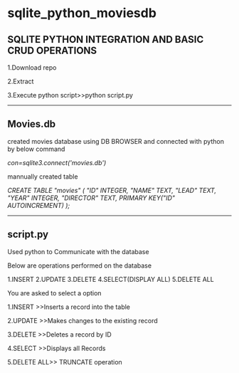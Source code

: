 # sqlite_python_moviesdb
SQLITE PYTHON INTEGRATION AND BASIC CRUD OPERATIONS
--------------------------------------------------

1.Download repo

2.Extract 

3.Execute python script>>python script.py

----------------------------------------------------
Movies.db
----------


created movies database using DB BROWSER and connected with python by below command


*con=sqlite3.connect('movies.db')*

mannually created table 


*CREATE TABLE "movies" (
	"ID"	INTEGER,
	"NAME"	TEXT,
	"LEAD"	TEXT,
	"YEAR"	INTEGER,
	"DIRECTOR"	TEXT,
	PRIMARY KEY("ID" AUTOINCREMENT)
);*


----------------------------------------------------
script.py
----------

Used python to Communicate with the database


Below are operations performed on the database

1.INSERT   2.UPDATE 3.DELETE  4.SELECT(DISPLAY ALL)   5.DELETE ALL

You are asked to select a option 

1.INSERT >>Inserts a record into the table

2.UPDATE >>Makes changes to the existing record

3.DELETE >>Deletes a record by ID

4.SELECT >>Displays all Records

5.DELETE ALL>> TRUNCATE operation



